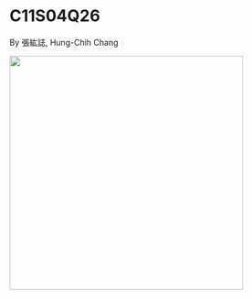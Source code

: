 # C11S04Q26
By 張紘誌, Hung-Chih Chang

<img width="409" src="https://github.com/user-attachments/assets/bac6cf43-ab6d-400f-8fe7-dc021ef6b6e9"/>  
